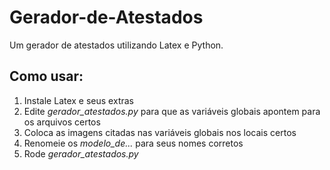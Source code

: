 Gerador-de-Atestados
====================

Um gerador de atestados utilizando Latex e Python.


Como usar:
----------

1. Instale Latex e seus extras
2. Edite *gerador_atestados.py* para que as variáveis globais apontem para os arquivos certos
3. Coloca as imagens citadas nas variáveis globais nos locais certos
4. Renomeie os *modelo_de...* para seus nomes corretos
5. Rode *gerador_atestados.py*
